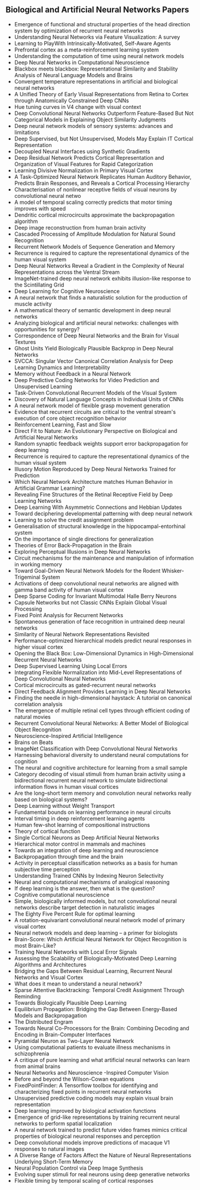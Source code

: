 <h2> Biological and Artificial Neural Networks Papers </h2>
<ul>

                             

 <li><a target="_blank" href="https://github.com/manjunath5496/Biological-and-Artificial-Neural-Networks-Papers/blob/master/bn(1).pdf" style="text-decoration:none;">Emergence of functional and structural properties of the head direction system by optimization of recurrent neural networks</a></li>

 <li><a target="_blank" href="https://github.com/manjunath5496/Biological-and-Artificial-Neural-Networks-Papers/blob/master/bn(2).pdf" style="text-decoration:none;">Understanding Neural Networks via Feature Visualization: A survey</a></li>

<li><a target="_blank" href="https://github.com/manjunath5496/Biological-and-Artificial-Neural-Networks-Papers/blob/master/bn(3).pdf" style="text-decoration:none;">Learning to PlayWith Intrinsically-Motivated, Self-Aware Agents</a></li>
 <li><a target="_blank" href="https://github.com/manjunath5496/Biological-and-Artificial-Neural-Networks-Papers/blob/master/bn(4).pdf" style="text-decoration:none;">Prefrontal cortex as a meta-reinforcement learning system </a></li>                              
<li><a target="_blank" href="https://github.com/manjunath5496/Biological-and-Artificial-Neural-Networks-Papers/blob/master/bn(5).pdf" style="text-decoration:none;">Understanding the computation of time using neural network models</a></li>
<li><a target="_blank" href="https://github.com/manjunath5496/Biological-and-Artificial-Neural-Networks-Papers/blob/master/bn(6).pdf" style="text-decoration:none;">Deep Neural Networks in Computational Neuroscience</a></li>
 <li><a target="_blank" href="https://github.com/manjunath5496/Biological-and-Artificial-Neural-Networks-Papers/blob/master/bn(7).pdf" style="text-decoration:none;">Blackbox meets blackbox: Representational Similarity and Stability Analysis of Neural Language Models and Brains</a></li>

 <li><a target="_blank" href="https://github.com/manjunath5496/Biological-and-Artificial-Neural-Networks-Papers/blob/master/bn(8).pdf" style="text-decoration:none;"> Convergent temperature representations in artificial and biological neural networks </a></li>
   <li><a target="_blank" href="https://github.com/manjunath5496/Biological-and-Artificial-Neural-Networks-Papers/blob/master/bn(9).pdf" style="text-decoration:none;">A Unified Theory of Early Visual Representations from Retina to Cortex through Anatomically Constrained Deep CNNs</a></li>
  
   
 <li><a target="_blank" href="https://github.com/manjunath5496/Biological-and-Artificial-Neural-Networks-Papers/blob/master/bn(10).pdf" style="text-decoration:none;">Hue tuning curves in V4 change with visual context</a></li>                              
<li><a target="_blank" href="https://github.com/manjunath5496/Biological-and-Artificial-Neural-Networks-Papers/blob/master/bn(11).pdf" style="text-decoration:none;">Deep Convolutional Neural Networks Outperform Feature-Based But Not Categorical Models in Explaining Object Similarity Judgments</a></li>
<li><a target="_blank" href="https://github.com/manjunath5496/Biological-and-Artificial-Neural-Networks-Papers/blob/master/bn(12).pdf" style="text-decoration:none;">Deep neural network models of sensory systems: advances and limitations</a></li>
<li><a target="_blank" href="https://github.com/manjunath5496/Biological-and-Artificial-Neural-Networks-Papers/blob/master/bn(13).pdf" style="text-decoration:none;">Deep Supervised, but Not Unsupervised, Models May Explain IT Cortical Representation</a></li>

<li><a target="_blank" href="https://github.com/manjunath5496/Biological-and-Artificial-Neural-Networks-Papers/blob/master/bn(14).pdf" style="text-decoration:none;">Decoupled Neural Interfaces using Synthetic Gradients</a></li>
                              
<li><a target="_blank" href="https://github.com/manjunath5496/Biological-and-Artificial-Neural-Networks-Papers/blob/master/bn(15).pdf" style="text-decoration:none;">Deep Residual Network Predicts Cortical Representation and Organization of Visual Features for Rapid Categorization</a></li>

<li><a target="_blank" href="https://github.com/manjunath5496/Biological-and-Artificial-Neural-Networks-Papers/blob/master/bn(16).pdf" style="text-decoration:none;">Learning Divisive Normalization in Primary Visual Cortex</a></li>

  <li><a target="_blank" href="https://github.com/manjunath5496/Biological-and-Artificial-Neural-Networks-Papers/blob/master/bn(17).pdf" style="text-decoration:none;">A Task-Optimized Neural Network Replicates Human Auditory Behavior, Predicts Brain Responses, and Reveals a Cortical Processing Hierarchy</a></li>   
  
<li><a target="_blank" href="https://github.com/manjunath5496/Biological-and-Artificial-Neural-Networks-Papers/blob/master/bn(18).pdf" style="text-decoration:none;">Characterisation of nonlinear receptive fields of visual neurons by convolutional neural netwo</a></li> 

  
<li><a target="_blank" href="https://github.com/manjunath5496/Biological-and-Artificial-Neural-Networks-Papers/blob/master/bn(19).pdf" style="text-decoration:none;">A model of temporal scaling correctly predicts that motor timing improves with speed</a></li> 

<li><a target="_blank" href="https://github.com/manjunath5496/Biological-and-Artificial-Neural-Networks-Papers/blob/master/bn(20).pdf" style="text-decoration:none;">Dendritic cortical microcircuits approximate the backpropagation algorithm</a></li>

<li><a target="_blank" href="https://github.com/manjunath5496/Biological-and-Artificial-Neural-Networks-Papers/blob/master/bn(21).pdf" style="text-decoration:none;">Deep image reconstruction from human brain activity</a></li>
<li><a target="_blank" href="https://github.com/manjunath5496/Biological-and-Artificial-Neural-Networks-Papers/blob/master/bn(22).pdf" style="text-decoration:none;">Cascaded Processing of Amplitude Modulation for Natural Sound Recognition</a></li> 
 <li><a target="_blank" href="https://github.com/manjunath5496/Biological-and-Artificial-Neural-Networks-Papers/blob/master/bn(23).pdf" style="text-decoration:none;">Recurrent Network Models of Sequence Generation and Memory</a></li> 
 

   <li><a target="_blank" href="https://github.com/manjunath5496/Biological-and-Artificial-Neural-Networks-Papers/blob/master/bn(24).pdf" style="text-decoration:none;">Recurrence is required to capture the representational dynamics of the human visual system</a></li>
 
   <li><a target="_blank" href="https://github.com/manjunath5496/Biological-and-Artificial-Neural-Networks-Papers/blob/master/bn(25).pdf" style="text-decoration:none;">Deep Neural Networks Reveal a Gradient in the Complexity of Neural Representations across the Ventral Stream</a></li>                              
 <li><a target="_blank" href="https://github.com/manjunath5496/Biological-and-Artificial-Neural-Networks-Papers/blob/master/bn(26).pdf" style="text-decoration:none;">ImageNet-trained deep neural network exhibits illusion-like response to the Scintillating Grid</a></li>
 <li><a target="_blank" href="https://github.com/manjunath5496/Biological-and-Artificial-Neural-Networks-Papers/blob/master/bn(27).pdf" style="text-decoration:none;">Deep Learning for Cognitive Neuroscience</a></li>
   
 
   <li><a target="_blank" href="https://github.com/manjunath5496/Biological-and-Artificial-Neural-Networks-Papers/blob/master/bn(28).pdf" style="text-decoration:none;">A neural network that finds a naturalistic solution for the production of muscle activity</a></li>
 
   <li><a target="_blank" href="https://github.com/manjunath5496/Biological-and-Artificial-Neural-Networks-Papers/blob/master/bn(29).pdf" style="text-decoration:none;">A mathematical theory of semantic development in deep neural networks </a></li>                              

  <li><a target="_blank" href="https://github.com/manjunath5496/Biological-and-Artificial-Neural-Networks-Papers/blob/master/bn(30).pdf" style="text-decoration:none;">Analyzing biological and artificial neural networks: challenges with opportunities for synergy?</a></li>
 
   <li><a target="_blank" href="https://github.com/manjunath5496/Biological-and-Artificial-Neural-Networks-Papers/blob/master/bn(31).pdf" style="text-decoration:none;">Correspondence of Deep Neural Networks and the Brain for Visual Textures</a></li> 
    <li><a target="_blank" href="https://github.com/manjunath5496/Biological-and-Artificial-Neural-Networks-Papers/blob/master/bn(32).pdf" style="text-decoration:none;">Ghost Units Yield Biologically Plausible Backprop in Deep Neural Networks</a></li> 

   <li><a target="_blank" href="https://github.com/manjunath5496/Biological-and-Artificial-Neural-Networks-Papers/blob/master/bn(33).pdf" style="text-decoration:none;">SVCCA: Singular Vector Canonical Correlation Analysis for Deep Learning Dynamics and Interpretability</a></li>                              

  <li><a target="_blank" href="https://github.com/manjunath5496/Biological-and-Artificial-Neural-Networks-Papers/blob/master/bn(34).pdf" style="text-decoration:none;">Memory without Feedback in a Neural Network</a></li> 
 
  <li><a target="_blank" href="https://github.com/manjunath5496/Biological-and-Artificial-Neural-Networks-Papers/blob/master/bn(35).pdf" style="text-decoration:none;">Deep Predictive Coding Networks for Video Prediction and Unsupervised Learning</a></li> 

  <li><a target="_blank" href="https://github.com/manjunath5496/Biological-and-Artificial-Neural-Networks-Papers/blob/master/bn(36).pdf" style="text-decoration:none;">Task-Driven Convolutional Recurrent Models of the Visual System</a></li> 
 
<li><a target="_blank" href="https://github.com/manjunath5496/Biological-and-Artificial-Neural-Networks-Papers/blob/master/bn(37).pdf" style="text-decoration:none;">Discovery of Natural Language Concepts in Individual Units of CNNs</a></li>
 <li><a target="_blank" href="https://github.com/manjunath5496/Biological-and-Artificial-Neural-Networks-Papers/blob/master/bn(38).pdf" style="text-decoration:none;">A neural network model of flexible grasp movement generation</a></li>
<li><a target="_blank" href="https://github.com/manjunath5496/Biological-and-Artificial-Neural-Networks-Papers/blob/master/bn(39).pdf" style="text-decoration:none;">Evidence that recurrent circuits are critical to the ventral stream's execution of core object recognition behavior</a></li>
 <li><a target="_blank" href="https://github.com/manjunath5496/Biological-and-Artificial-Neural-Networks-Papers/blob/master/bn(40).pdf" style="text-decoration:none;"> Reinforcement Learning, Fast and Slow</a></li>                              
<li><a target="_blank" href="https://github.com/manjunath5496/Biological-and-Artificial-Neural-Networks-Papers/blob/master/bn(41).pdf" style="text-decoration:none;">Direct Fit to Nature: An Evolutionary Perspective on Biological and Artificial Neural Networks</a></li>
<li><a target="_blank" href="https://github.com/manjunath5496/Biological-and-Artificial-Neural-Networks-Papers/blob/master/bn(42).pdf" style="text-decoration:none;">Random synaptic feedback weights support error backpropagation for deep learning</a></li>
 
  <li><a target="_blank" href="https://github.com/manjunath5496/Biological-and-Artificial-Neural-Networks-Papers/blob/master/bn(43).pdf" style="text-decoration:none;">Recurrence is required to capture the representational dynamics of the human visual system</a></li>
 <li><a target="_blank" href="https://github.com/manjunath5496/Biological-and-Artificial-Neural-Networks-Papers/blob/master/bn(44).pdf" style="text-decoration:none;">Illusory Motion Reproduced by Deep Neural Networks Trained for Prediction</a></li>
   <li><a target="_blank" href="https://github.com/manjunath5496/Biological-and-Artificial-Neural-Networks-Papers/blob/master/bn(45).pdf" style="text-decoration:none;">Which Neural Network Architecture matches Human Behavior in Artificial Grammar Learning?</a></li>  
   
<li><a target="_blank" href="https://github.com/manjunath5496/Biological-and-Artificial-Neural-Networks-Papers/blob/master/bn(46).pdf" style="text-decoration:none;">Revealing Fine Structures of the Retinal Receptive Field by Deep Learning Networks</a></li> 
                             
<li><a target="_blank" href="https://github.com/manjunath5496/Biological-and-Artificial-Neural-Networks-Papers/blob/master/bn(47).pdf" style="text-decoration:none;">Deep Learning With Asymmetric Connections and Hebbian Updates</a></li>
<li><a target="_blank" href="https://github.com/manjunath5496/Biological-and-Artificial-Neural-Networks-Papers/blob/master/bn(48).pdf" style="text-decoration:none;">Toward deciphering developmental patterning with deep neural network</a></li>

<li><a target="_blank" href="https://github.com/manjunath5496/Biological-and-Artificial-Neural-Networks-Papers/blob/master/bn(49).pdf" style="text-decoration:none;">Learning to solve the credit assignment problem</a></li>
                              
<li><a target="_blank" href="https://github.com/manjunath5496/Biological-and-Artificial-Neural-Networks-Papers/blob/master/bn(50).pdf" style="text-decoration:none;">Generalisation of structural knowledge in the hippocampal-entorhinal system</a></li>
<li><a target="_blank" href="https://github.com/manjunath5496/Biological-and-Artificial-Neural-Networks-Papers/blob/master/bn(51).pdf" style="text-decoration:none;">On the importance of single directions for generalization</a></li>
<li><a target="_blank" href="https://github.com/manjunath5496/Biological-and-Artificial-Neural-Networks-Papers/blob/master/bn(52).pdf" style="text-decoration:none;">Theories of Error Back-Propagation in the Brain</a></li>

<li><a target="_blank" href="https://github.com/manjunath5496/Biological-and-Artificial-Neural-Networks-Papers/blob/master/bn(53).pdf" style="text-decoration:none;">Exploring Perceptual Illusions in Deep Neural Networks</a></li>
 
<li><a target="_blank" href="https://github.com/manjunath5496/Biological-and-Artificial-Neural-Networks-Papers/blob/master/bn(54).pdf" style="text-decoration:none;">Circuit mechanisms for the maintenance and manipulation of information in working memory </a></li>

<li><a target="_blank" href="https://github.com/manjunath5496/Biological-and-Artificial-Neural-Networks-Papers/blob/master/bn(55).pdf" style="text-decoration:none;">Toward Goal-Driven Neural Network Models for the Rodent Whisker-Trigeminal System</a></li>
 
  <li><a target="_blank" href="https://github.com/manjunath5496/Biological-and-Artificial-Neural-Networks-Papers/blob/master/bn(56).pdf" style="text-decoration:none;">Activations of deep convolutional neural networks are aligned with gamma band activity of human visual cortex </a></li>                              

  <li><a target="_blank" href="https://github.com/manjunath5496/Biological-and-Artificial-Neural-Networks-Papers/blob/master/bn(57).pdf" style="text-decoration:none;">Deep Sparse Coding for Invariant Multimodal Halle Berry Neurons</a></li>
 
   <li><a target="_blank" href="https://github.com/manjunath5496/Biological-and-Artificial-Neural-Networks-Papers/blob/master/bn(58).pdf" style="text-decoration:none;">Capsule Networks but not Classic CNNs Explain Global Visual Processing</a></li>
    <li><a target="_blank" href="https://github.com/manjunath5496/Biological-and-Artificial-Neural-Networks-Papers/blob/master/bn(59).pdf" style="text-decoration:none;">Fixed Point Analysis for Recurrent Networks</a></li>
 
  <li><a target="_blank" href="https://github.com/manjunath5496/Biological-and-Artificial-Neural-Networks-Papers/blob/master/bn(60).pdf" style="text-decoration:none;">Spontaneous generation of face recognition in untrained deep neural networks </a></li>
 
   <li><a target="_blank" href="https://github.com/manjunath5496/Biological-and-Artificial-Neural-Networks-Papers/blob/master/bn(61).pdf" style="text-decoration:none;"> Similarity of Neural Network Representations Revisited</a></li>
 
   <li><a target="_blank" href="https://github.com/manjunath5496/Biological-and-Artificial-Neural-Networks-Papers/blob/master/bn(62).pdf" style="text-decoration:none;">Performance-optimized hierarchical models predict neural responses in higher visual cortex</a></li>
 
   <li><a target="_blank" href="https://github.com/manjunath5496/Biological-and-Artificial-Neural-Networks-Papers/blob/master/bn(63).pdf" style="text-decoration:none;">Opening the Black Box: Low-Dimensional Dynamics in High-Dimensional Recurrent Neural Networks</a></li>                              

  <li><a target="_blank" href="https://github.com/manjunath5496/Biological-and-Artificial-Neural-Networks-Papers/blob/master/bn(64).pdf" style="text-decoration:none;">Deep Supervised Learning Using Local Errors</a></li>
 
   <li><a target="_blank" href="https://github.com/manjunath5496/Biological-and-Artificial-Neural-Networks-Papers/blob/master/bn(65).pdf" style="text-decoration:none;">Integrating Flexible Normalization into Mid-Level Representations of Deep Convolutional Neural Networks </a></li> 

   <li><a target="_blank" href="https://github.com/manjunath5496/Biological-and-Artificial-Neural-Networks-Papers/blob/master/bn(66).pdf" style="text-decoration:none;">Cortical microcircuits as gated-recurrent neural networks</a></li> 
 
   <li><a target="_blank" href="https://github.com/manjunath5496/Biological-and-Artificial-Neural-Networks-Papers/blob/master/bn(67).pdf" style="text-decoration:none;">Direct Feedback Alignment Provides Learning in Deep Neural Networks</a></li>                              

  <li><a target="_blank" href="https://github.com/manjunath5496/Biological-and-Artificial-Neural-Networks-Papers/blob/master/bn(68).pdf" style="text-decoration:none;">Finding the needle in high-dimensional haystack: A tutorial on canonical correlation analysis</a></li> 
 
  
   <li><a target="_blank" href="https://github.com/manjunath5496/Biological-and-Artificial-Neural-Networks-Papers/blob/master/bn(69).pdf" style="text-decoration:none;">The emergence of multiple retinal cell types through efficient coding of natural movies</a></li>                              

  <li><a target="_blank" href="https://github.com/manjunath5496/Biological-and-Artificial-Neural-Networks-Papers/blob/master/bn(70).pdf" style="text-decoration:none;">Recurrent Convolutional Neural Networks: A Better Model of Biological Object Recognition</a></li> 
  
 
 <li><a target="_blank" href="https://github.com/manjunath5496/Biological-and-Artificial-Neural-Networks-Papers/blob/master/bn(71).pdf" style="text-decoration:none;">Neuroscience-Inspired Artificial Intelligence</a></li>
 
 <li><a target="_blank" href="https://github.com/manjunath5496/Biological-and-Artificial-Neural-Networks-Papers/blob/master/bn(72).pdf" style="text-decoration:none;">Brains on Beats</a></li> 
 
 
 <li><a target="_blank" href="https://github.com/manjunath5496/Biological-and-Artificial-Neural-Networks-Papers/blob/master/bn(73).pdf" style="text-decoration:none;">ImageNet Classification with Deep Convolutional Neural Networks</a></li>
  <li><a target="_blank" href="https://github.com/manjunath5496/Biological-and-Artificial-Neural-Networks-Papers/blob/master/bn(74).pdf" style="text-decoration:none;">Harnessing behavioral diversity to understand neural computations for cognition</a></li>
    <li><a target="_blank" href="https://github.com/manjunath5496/Biological-and-Artificial-Neural-Networks-Papers/blob/master/bn(75).pdf" style="text-decoration:none;">The neural and cognitive architecture for learning from a small sample</a></li>                        
<li><a target="_blank" href="https://github.com/manjunath5496/Biological-and-Artificial-Neural-Networks-Papers/blob/master/bn(76).pdf" style="text-decoration:none;">Category decoding of visual stimuli from human brain activity using a bidirectional recurrent neural network to simulate bidirectional information flows in human visual cortices</a></li>

 <li><a target="_blank" href="https://github.com/manjunath5496/Biological-and-Artificial-Neural-Networks-Papers/blob/master/bn(77).pdf" style="text-decoration:none;">Are the long–short term memory and convolution neural networks really based on biological systems?</a></li> 
 
 
 <li><a target="_blank" href="https://github.com/manjunath5496/Biological-and-Artificial-Neural-Networks-Papers/blob/master/bn(78).pdf" style="text-decoration:none;">Deep Learning without Weight Transport</a></li>
  <li><a target="_blank" href="https://github.com/manjunath5496/Biological-and-Artificial-Neural-Networks-Papers/blob/master/bn(79).pdf" style="text-decoration:none;">Fundamental bounds on learning performance in neural circuits</a></li>


 <li><a target="_blank" href="https://github.com/manjunath5496/Biological-and-Artificial-Neural-Networks-Papers/blob/master/bn(80).pdf" style="text-decoration:none;">Interval timing in deep reinforcement learning agents</a></li> 
 
 
 <li><a target="_blank" href="https://github.com/manjunath5496/Biological-and-Artificial-Neural-Networks-Papers/blob/master/bn(81).pdf" style="text-decoration:none;">Human few-shot learning of compositional instructions</a></li>
  <li><a target="_blank" href="https://github.com/manjunath5496/Biological-and-Artificial-Neural-Networks-Papers/blob/master/bn(82).pdf" style="text-decoration:none;">Theory of cortical function</a></li>

 <li><a target="_blank" href="https://github.com/manjunath5496/Biological-and-Artificial-Neural-Networks-Papers/blob/master/bn(83).pdf" style="text-decoration:none;">Single Cortical Neurons as Deep Artificial Neural Networks</a></li>
  <li><a target="_blank" href="https://github.com/manjunath5496/Biological-and-Artificial-Neural-Networks-Papers/blob/master/bn(84).pdf" style="text-decoration:none;">Hierarchical motor control in mammals and machines</a></li>

 <li><a target="_blank" href="https://github.com/manjunath5496/Biological-and-Artificial-Neural-Networks-Papers/blob/master/bn(85).pdf" style="text-decoration:none;">Towards an integration of deep learning and neuroscience</a></li>
  <li><a target="_blank" href="https://github.com/manjunath5496/Biological-and-Artificial-Neural-Networks-Papers/blob/master/bn(86).pdf" style="text-decoration:none;">Backpropagation through time and the brain</a></li>

 <li><a target="_blank" href="https://github.com/manjunath5496/Biological-and-Artificial-Neural-Networks-Papers/blob/master/bn(87).pdf" style="text-decoration:none;">Activity in perceptual classification networks as a basis for human subjective time perception</a></li>
  <li><a target="_blank" href="https://github.com/manjunath5496/Biological-and-Artificial-Neural-Networks-Papers/blob/master/bn(88).pdf" style="text-decoration:none;">Understanding Trained CNNs by Indexing Neuron Selectivity</a></li>
  <li><a target="_blank" href="https://github.com/manjunath5496/Biological-and-Artificial-Neural-Networks-Papers/blob/master/bn(89).pdf" style="text-decoration:none;">Neural and computational mechanisms of analogical reasoning</a></li>
  
  
  <li><a target="_blank" href="https://github.com/manjunath5496/Biological-and-Artificial-Neural-Networks-Papers/blob/master/bn(90).pdf" style="text-decoration:none;"> If deep learning is the answer, then what is the question?</a></li>
  <li><a target="_blank" href="https://github.com/manjunath5496/Biological-and-Artificial-Neural-Networks-Papers/blob/master/bn(91).pdf" style="text-decoration:none;">Cognitive computational neuroscience</a></li>

 <li><a target="_blank" href="https://github.com/manjunath5496/Biological-and-Artificial-Neural-Networks-Papers/blob/master/bn(92).pdf" style="text-decoration:none;">Simple, biologically informed models, but not convolutional neural networks describe target detection in naturalistic images</a></li>
  <li><a target="_blank" href="https://github.com/manjunath5496/Biological-and-Artificial-Neural-Networks-Papers/blob/master/bn(93).pdf" style="text-decoration:none;"> The Eighty Five Percent Rule for optimal learning</a></li>
  <li><a target="_blank" href="https://github.com/manjunath5496/Biological-and-Artificial-Neural-Networks-Papers/blob/master/bn(94).pdf" style="text-decoration:none;">A rotation-equivariant convolutional neural network model of primary visual cortex</a></li> 
  
   <li><a target="_blank" href="https://github.com/manjunath5496/Biological-and-Artificial-Neural-Networks-Papers/blob/master/bn(95).pdf" style="text-decoration:none;">Neural network models and deep learning – a primer for biologists</a></li>  
  
<li><a target="_blank" href="https://github.com/manjunath5496/Biological-and-Artificial-Neural-Networks-Papers/blob/master/bn(96).pdf" style="text-decoration:none;">Brain-Score: Which Artificial Neural Network for Object Recognition is most Brain-Like?</a></li> 
  
  
<li><a target="_blank" href="https://github.com/manjunath5496/Biological-and-Artificial-Neural-Networks-Papers/blob/master/bn(97).pdf" style="text-decoration:none;">Training Neural Networks with Local Error Signals</a></li>


 <li><a target="_blank" href="https://github.com/manjunath5496/Biological-and-Artificial-Neural-Networks-Papers/blob/master/bn(98).pdf" style="text-decoration:none;">Assessing the Scalability of Biologically-Motivated Deep Learning Algorithms and Architectures</a></li> 
  
   <li><a target="_blank" href="https://github.com/manjunath5496/Biological-and-Artificial-Neural-Networks-Papers/blob/master/bn(99).pdf" style="text-decoration:none;">Bridging the Gaps Between Residual Learning, Recurrent Neural Networks and Visual Cortex</a></li>  
  
<li><a target="_blank" href="https://github.com/manjunath5496/Biological-and-Artificial-Neural-Networks-Papers/blob/master/bn(100).pdf" style="text-decoration:none;">What does it mean to understand a neural network?</a></li>  
  
 <li><a target="_blank" href="https://github.com/manjunath5496/Biological-and-Artificial-Neural-Networks-Papers/blob/master/bn(101).pdf" style="text-decoration:none;">Sparse Attentive Backtracking: Temporal Credit Assignment Through Reminding</a></li> 
  
   <li><a target="_blank" href="https://github.com/manjunath5496/Biological-and-Artificial-Neural-Networks-Papers/blob/master/bn(102).pdf" style="text-decoration:none;">Towards Biologically Plausible Deep Learning</a></li> 
  
   
 <li><a target="_blank" href="https://github.com/manjunath5496/Biological-and-Artificial-Neural-Networks-Papers/blob/master/bn(103).pdf" style="text-decoration:none;">Equilibrium Propagation: Bridging the Gap Between Energy-Based Models and Backpropagation </a></li> 
  
   <li><a target="_blank" href="https://github.com/manjunath5496/Biological-and-Artificial-Neural-Networks-Papers/blob/master/bn(104).pdf" style="text-decoration:none;">The Distributed Engram</a></li>  
   
 <li><a target="_blank" href="https://github.com/manjunath5496/Biological-and-Artificial-Neural-Networks-Papers/blob/master/bn(105).pdf" style="text-decoration:none;">Towards Neural Co-Processors for the Brain: Combining Decoding and Encoding in Brain-Computer Interfaces</a></li> 
 
<li><a target="_blank" href="https://github.com/manjunath5496/Biological-and-Artificial-Neural-Networks-Papers/blob/master/bn(106).pdf" style="text-decoration:none;">Pyramidal Neuron as Two-Layer Neural Network</a></li> 
  
   <li><a target="_blank" href="https://github.com/manjunath5496/Biological-and-Artificial-Neural-Networks-Papers/blob/master/bn(107).pdf" style="text-decoration:none;">Using computational patients to evaluate illness mechanisms in schizophrenia</a></li> 
  
   
 <li><a target="_blank" href="https://github.com/manjunath5496/Biological-and-Artificial-Neural-Networks-Papers/blob/master/bn(108).pdf" style="text-decoration:none;">A critique of pure learning and what artificial neural networks can learn from animal brains</a></li> 
  
   <li><a target="_blank" href="https://github.com/manjunath5496/Biological-and-Artificial-Neural-Networks-Papers/blob/master/bn(109).pdf" style="text-decoration:none;">Neural Networks and Neuroscience -Inspired Computer Vision</a></li>  
   
 <li><a target="_blank" href="https://github.com/manjunath5496/Biological-and-Artificial-Neural-Networks-Papers/blob/master/bn(110).pdf" style="text-decoration:none;">Before and beyond the Wilson-Cowan equations </a></li>  
   
<li><a target="_blank" href="https://github.com/manjunath5496/Biological-and-Artificial-Neural-Networks-Papers/blob/master/bn(111).pdf" style="text-decoration:none;"> FixedPointFinder: A Tensorflow toolbox for identifying and characterizing fixed points in recurrent neural networks</a></li> 
  
   
 <li><a target="_blank" href="https://github.com/manjunath5496/Biological-and-Artificial-Neural-Networks-Papers/blob/master/bn(112).pdf" style="text-decoration:none;">Unsupervised predictive coding models may explain visual brain representation</a></li> 
  
   <li><a target="_blank" href="https://github.com/manjunath5496/Biological-and-Artificial-Neural-Networks-Papers/blob/master/bn(113).pdf" style="text-decoration:none;">Deep learning improved by biological activation functions</a></li>  
   
<li><a target="_blank" href="https://github.com/manjunath5496/Biological-and-Artificial-Neural-Networks-Papers/blob/master/bn(114).pdf" style="text-decoration:none;">Emergence of grid-like representations by training recurrent neural networks to perform spatial localization</a></li>
 <li><a target="_blank" href="https://github.com/manjunath5496/Biological-and-Artificial-Neural-Networks-Papers/blob/master/bn(115).pdf" style="text-decoration:none;">A neural network trained to predict future video frames mimics critical properties of biological neuronal responses and perception</a></li>  
   
 <li><a target="_blank" href="https://github.com/manjunath5496/Biological-and-Artificial-Neural-Networks-Papers/blob/master/bn(116).pdf" style="text-decoration:none;">Deep convolutional models improve predictions of macaque V1 responses to natural images</a></li>   
   
   <li><a target="_blank" href="https://github.com/manjunath5496/Biological-and-Artificial-Neural-Networks-Papers/blob/master/bn(117).pdf" style="text-decoration:none;">A Diverse Range of Factors Affect the Nature of Neural Representations Underlying Short-Term Memory</a></li>  
   
 <li><a target="_blank" href="https://github.com/manjunath5496/Biological-and-Artificial-Neural-Networks-Papers/blob/master/bn(118).pdf" style="text-decoration:none;">Neural Population Control via Deep Image Synthesis</a></li>  
   
  <li><a target="_blank" href="https://github.com/manjunath5496/Biological-and-Artificial-Neural-Networks-Papers/blob/master/bn(119).pdf" style="text-decoration:none;">Evolving super stimuli for real neurons using deep generative networks</a></li> 
  
   <li><a target="_blank" href="https://github.com/manjunath5496/Biological-and-Artificial-Neural-Networks-Papers/blob/master/bn(120).pdf" style="text-decoration:none;">Flexible timing by temporal scaling of cortical responses</a></li>  
   
 </ul>

